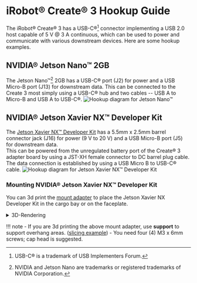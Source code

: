 # iRobot® Create® 3 Hookup Guide

The iRobot® Create® 3 has a USB-C®[^1] connector implementing a USB 2.0 host capable of 5 V @ 3 A continuous, which can be used to power and communicate with various downstream devices.
Here are some hookup examples.

## NVIDIA® Jetson Nano™ 2GB
The Jetson Nano™[^2] 2GB has a USB-C® port (J2) for power and a USB Micro-B port (J13) for downstream data.
This can be connected to the Create 3 most simply using a USB-C® hub and two cables -- USB A to Micro-B and USB A to USB-C®.
![Hookup diagram for Jetson Nano™](data/hookup_nano2gb.jpg "Jetson Nano™ 2GB")

## NVIDIA® Jetson Xavier NX™ Developer Kit
The [Jetson Xavier NX™ Developer Kit](https://developer.nvidia.com/embedded/jetson-xavier-nx-devkit) has a 5.5mm x 2.5mm barrel connector jack (J16) for power (9 V to 20 V) and a USB Micro-B port (J5) for downstream data.<br>
This can be powered from the unregulated battery port of the Create® 3  adapter board by using a JST-XH female connector to DC barrel plug cable.
The data connection is established by using a USB Micro B to USB-C® cable.
![Hookup diagram for Jetson Xavier NX™ Developer Kit](data/hookup_jetson_xavier_nx.jpg "Jetson Xavier NX™ Developer Kit")

### Mounting NVIDIA® Jetson Xavier NX™ Developer Kit
You can 3d print the [mount adapter](data/brackets/C3-JetsonXavierNX-Mount.stl) to place the Jetson Xavier NX Developer Kit in the cargo bay or on the faceplate.

<details>
  <summary>3D-Rendering</summary>

  <script src="https://embed.github.com/view/3d/iRobotEducation/create3_docs/main/docs/hw/data/brackets/data/brackets/C3-JetsonXavierNX-Mount.stl"></script>

</details>



!!! note
    - If you are 3d printing the above mount adapter, use **support** to support overhang areas. ([slicing example](data/brackets/C3-JetsonXavierNX-Mount_slice-example.png))
    - You need four (4) M3 x 6mm screws; cap head is suggested.

[^1]: USB-C® is a trademark of USB Implementers Forum.
[^2]: NVIDIA and Jetson Nano are trademarks or registered trademarks of NVIDIA Corporation.
[^3]: All other trademarks mentioned are the property of their respective owners.